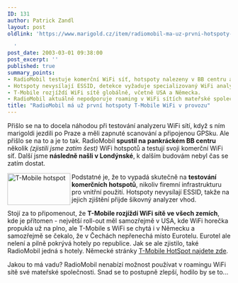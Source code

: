 ```yaml
---
ID: 131
author: Patrick Zandl
layout: post
oldlink: 'https://www.marigold.cz/item/radiomobil-ma-uz-prvni-hotspoty-t-mobile-wifi-v-provozu

  '
post_date: 2003-03-01 09:38:00
post_excerpt: ''
published: true
summary_points:
- RadioMobil testuje komerční WiFi síť, hotspoty nalezeny v BB centru a Londýnské.
- Hotspoty nevysílají ESSID, detekce vyžaduje specializovaný WiFi analyzer.
- T-Mobile rozjíždí WiFi sítě globálně, včetně USA a Německa.
- RadioMobil aktuálně nepodporuje roaming v WiFi sítích mateřské společnosti.
title: "RadioMobil má už první hotspoty T-Mobile WiFi v provozu"
---
```


<p>
Přišlo se na to docela náhodou při testování analyzeru WiFi sítí, když s ním marigoldi jezdili po Praze a měli zapnuté scanování a připojenou GPSku. Ale přišlo se na to a je to tak. RadioMobil <STRONG>spustil na pankráckém BB centru</STRONG> několik <EM>(zjistili jsme zatím šest)</EM> WiFi hotspotů a testují svoji komerční WiFi síť. Další jsme <STRONG>následně našli v Londýnské</STRONG>, k dalším budovám nebyl čas se zatím dostat. </p>

<p>
<IMG height=72 alt="T-Mobile hotspot" src="/wp-content/uploads/t-mobilehotspot.jpg" width=142 align=left>Podstatné je, že to vypadá skutečně na <STRONG>testování komerčních hotspotů</STRONG>, nikoliv firemní infrastrukturu pro vnitřní použití. Hotspoty nevysílají ESSID, takže na jejich zjištění přijde šikovný analyzer vhod. </p>

<p>
Stojí za to připomenout, že <STRONG>T-Mobile rozjíždí WiFi sítě ve všech zemích</STRONG>, kde je přítomen - největší roll-out měl samozřejmě v USA, kde WiFi horečka propukla už na plno, ale T-Mobile s WiFi se chytá i v Německu a samozřejmě se čekalo, že v Čechách nepřenechá místo Eurotelu. Eurotel ale nelení a pilně pokrývá hotely po republice. Jak se ale zjistilo, také RadioMobil jedná s hotely. Německé stránky <A href="http://www.t-mobile.de/geschaeftskunden/hotspot/1,2530,3341-_,00.html">T-Mobile HotSpot najdete zde</A>.</p>

<p>
Jakou to má vadu? RadioMobil nenabízí možnost používat v roamingu WiFi sítě své mateřské společnosti. Snad se to postupně zlepší, hodilo by se to...</p>

<p>
<FONT face=Times></FONT>&#160;</p>